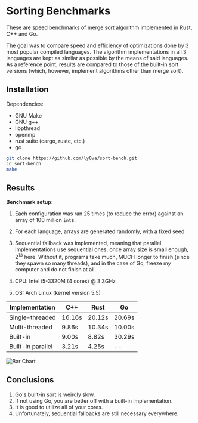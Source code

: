# Sorting Benchmarks

These are speed benchmarks of merge sort algorithm implemented in Rust, C++ and Go.

The goal was to compare speed and efficiency of optimizations done by 3 most popular compiled
languages. The algorithm implementations in all 3 languages are kept as similar as possible by the means of said languages.
As a reference point, results are compared to those of the built-in sort versions (which, however, implement algorithms other than merge sort).

## Installation

Dependencies: 

- GNU Make
- GNU g++
- libpthread
- openmp
- rust suite (cargo, rustc, etc.)
- go

```bash
git clone https://github.com/ly0va/sort-bench.git
cd sort-bench
make
```

## Results

**Benchmark setup:**

1. Each configuration was ran 25 times (to reduce the error) against an array of 100 million `int`s.

2. For each language, arrays are generated randomly, with a fixed seed.

3. Sequential fallback was implemented, meaning that parallel implementations use sequential ones, once array size is small enough, 2<sup>13</sup> here. 
   Without it, programs take much, MUCH longer to finish (since they spawn so many threads), and in the case of Go, freeze my computer and do not finish at all.

4. CPU: Intel i5-3320M (4 cores) @ 3.3GHz

5. OS: Arch Linux (kernel version 5.5)

| Implementation | C++ | Rust | Go |
| --- | --- | --- | --- |
| Single-threaded  | 16.16s | 20.12s | 20.69s |
| Multi-threaded   | 9.86s  | 10.34s | 10.00s |
| Built-in         | 9.00s  | 8.82s  | 30.29s |
| Built-in parallel | 3.21s | 4.25s  | --     |

![Bar Chart](./chart.png)

## Conclusions

1. Go's built-in sort is weirdly slow.
2. If not using Go, you are better off with a built-in implementation.
3. It is good to utilize all of your cores.
4. Unfortunately, sequential fallbacks are still necessary everywhere.

